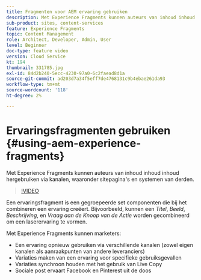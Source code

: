 ```yaml
---
title: Fragmenten voor AEM ervaring gebruiken
description: Met Experience Fragments kunnen auteurs van inhoud inhoud inhoud hergebruiken via kanalen, waaronder sitepagina's en systemen van derden.
sub-product: sites, content-services
feature: Experience Fragments
topic: Content Management
role: Architect, Developer, Admin, User
level: Beginner
doc-type: feature video
version: Cloud Service
kt: 194
thumbnail: 331785.jpg
exl-id: 84d2b240-5ecc-4230-97a0-6c2faead8d1a
source-git-commit: ad203d7a34f5eff7de4768131c9b4ebae261da93
workflow-type: tm+mt
source-wordcount: '118'
ht-degree: 2%

---
```


# Ervaringsfragmenten gebruiken {#using-aem-experience-fragments}

Met Experience Fragments kunnen auteurs van inhoud inhoud inhoud hergebruiken via kanalen, waaronder sitepagina&#39;s en systemen van derden.

>[!VIDEO](https://video.tv.adobe.com/v/331785/?quality=12&learn=on)

Een ervaringsfragment is een gegroepeerde set componenten die bij het combineren een ervaring creëert. Bijvoorbeeld, kunnen een *Titel*, *Beeld*, *Beschrijving*, en *Vraag aan de Knoop van de Actie* worden gecombineerd om een laserervaring te vormen.

Met Experience Fragments kunnen marketers:

* Een ervaring opnieuw gebruiken via verschillende kanalen (zowel eigen kanalen als aanraakpunten van andere leveranciers)
* Variaties maken van een ervaring voor specifieke gebruiksgevallen
* Variaties synchroon houden met het gebruik van Live Copy
* Sociale post ervaart Facebook en Pinterest uit de doos

